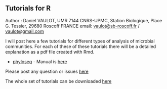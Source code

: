 ## Tutorials for R

Author : Daniel VAULOT, UMR 7144 CNRS-UPMC, Station Biologique, Place G. Tessier, 29680 Roscoff FRANCE
email: vaulot@sb-roscoff.fr / vaulot@gmail.com

I will post here a few tutorials for different types of analysis of microbial communities.  For each of these of these tutorials there will be a detailed explanation as a pdf file created with Rmd.

* [phyloseq](https://github.com/vaulot/R_tutorials/tree/master/phyloseq) - Manual is [here](https://github.com/vaulot/R_tutorials/blob/master/phyloseq/Phyloseq_tutorial.pdf)

Please post any question or issues [here](https://github.com/vaulot/R_tutorials/issues)

The whole set of tutorials can be downloaded [here](https://github.com/vaulot/R_tutorials/releases)
